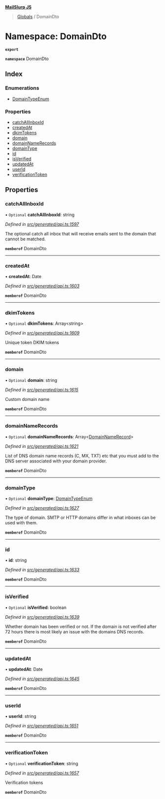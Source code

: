 **[MailSlurp JS](../README.md)**

> [Globals](../README.md) / DomainDto

# Namespace: DomainDto

**`export`** 

**`namespace`** DomainDto

## Index

### Enumerations

* [DomainTypeEnum](../enums/domaindto.domaintypeenum.md)

### Properties

* [catchAllInboxId](domaindto.md#catchallinboxid)
* [createdAt](domaindto.md#createdat)
* [dkimTokens](domaindto.md#dkimtokens)
* [domain](domaindto.md#domain)
* [domainNameRecords](domaindto.md#domainnamerecords)
* [domainType](domaindto.md#domaintype)
* [id](domaindto.md#id)
* [isVerified](domaindto.md#isverified)
* [updatedAt](domaindto.md#updatedat)
* [userId](domaindto.md#userid)
* [verificationToken](domaindto.md#verificationtoken)

## Properties

### catchAllInboxId

• `Optional` **catchAllInboxId**: string

*Defined in [src/generated/api.ts:1597](https://github.com/mailslurp/mailslurp-client/blob/ad6aa3d/src/generated/api.ts#L1597)*

The optional catch all inbox that will receive emails sent to the domain that cannot be matched.

**`memberof`** DomainDto

___

### createdAt

•  **createdAt**: Date

*Defined in [src/generated/api.ts:1603](https://github.com/mailslurp/mailslurp-client/blob/ad6aa3d/src/generated/api.ts#L1603)*

**`memberof`** DomainDto

___

### dkimTokens

• `Optional` **dkimTokens**: Array\<string>

*Defined in [src/generated/api.ts:1609](https://github.com/mailslurp/mailslurp-client/blob/ad6aa3d/src/generated/api.ts#L1609)*

Unique token DKIM tokens

**`memberof`** DomainDto

___

### domain

• `Optional` **domain**: string

*Defined in [src/generated/api.ts:1615](https://github.com/mailslurp/mailslurp-client/blob/ad6aa3d/src/generated/api.ts#L1615)*

Custom domain name

**`memberof`** DomainDto

___

### domainNameRecords

• `Optional` **domainNameRecords**: Array\<[DomainNameRecord](domainnamerecord.md)>

*Defined in [src/generated/api.ts:1621](https://github.com/mailslurp/mailslurp-client/blob/ad6aa3d/src/generated/api.ts#L1621)*

List of DNS domain name records (C, MX, TXT) etc that you must add to the DNS server associated with your domain provider.

**`memberof`** DomainDto

___

### domainType

• `Optional` **domainType**: [DomainTypeEnum](../enums/domaindto.domaintypeenum.md)

*Defined in [src/generated/api.ts:1627](https://github.com/mailslurp/mailslurp-client/blob/ad6aa3d/src/generated/api.ts#L1627)*

The type of domain. SMTP or HTTP domains differ in what inboxes can be used with them.

**`memberof`** DomainDto

___

### id

•  **id**: string

*Defined in [src/generated/api.ts:1633](https://github.com/mailslurp/mailslurp-client/blob/ad6aa3d/src/generated/api.ts#L1633)*

**`memberof`** DomainDto

___

### isVerified

• `Optional` **isVerified**: boolean

*Defined in [src/generated/api.ts:1639](https://github.com/mailslurp/mailslurp-client/blob/ad6aa3d/src/generated/api.ts#L1639)*

Whether domain has been verified or not. If the domain is not verified after 72 hours there is most likely an issue with the domains DNS records.

**`memberof`** DomainDto

___

### updatedAt

•  **updatedAt**: Date

*Defined in [src/generated/api.ts:1645](https://github.com/mailslurp/mailslurp-client/blob/ad6aa3d/src/generated/api.ts#L1645)*

**`memberof`** DomainDto

___

### userId

•  **userId**: string

*Defined in [src/generated/api.ts:1651](https://github.com/mailslurp/mailslurp-client/blob/ad6aa3d/src/generated/api.ts#L1651)*

**`memberof`** DomainDto

___

### verificationToken

• `Optional` **verificationToken**: string

*Defined in [src/generated/api.ts:1657](https://github.com/mailslurp/mailslurp-client/blob/ad6aa3d/src/generated/api.ts#L1657)*

Verification tokens

**`memberof`** DomainDto
